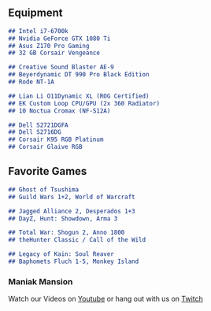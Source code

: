 ## Equipment

```markdown
## Intel i7-6700k
## Nvidia GeForce GTX 1080 Ti
## Asus Z170 Pro Gaming
## 32 GB Corsair Vengeance

## Creative Sound Blaster AE-9
## Beyerdynamic DT 990 Pro Black Edition
## Rode NT-1A

## Lian Li O11Dynamic XL (ROG Certified)
## EK Custom Loop CPU/GPU (2x 360 Radiator)
## 10 Noctua Cromax (NF-S12A)

## Dell S2721DGFA
## Dell S2716DG
## Corsair K95 RGB Platinum
## Corsair Glaive RGB
```
## Favorite Games
```markdown
## Ghost of Tsushima
## Guild Wars 1+2, World of Warcraft

## Jagged Alliance 2, Desperados 1+3
## DayZ, Hunt: Showdown, Arma 3

## Total War: Shogun 2, Anno 1800
## theHunter Classic / Call of the Wild

## Legacy of Kain: Soul Reaver
## Baphomets Fluch 1-5, Monkey Island
```

### Maniak Mansion
Watch our Videos on [Youtube](https://www.youtube.com/channel/UCs5pe7wlhNFRWvAF_xASGvQ) or hang out with us on [Twitch](https://www.twitch.tv/maniakmansion)
